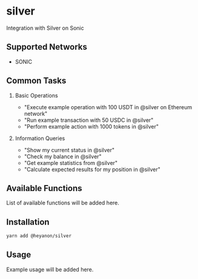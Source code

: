 # silver

Integration with Silver on Sonic

## Supported Networks

- SONIC

## Common Tasks

1. Basic Operations
   - "Execute example operation with 100 USDT in @silver on Ethereum network"
   - "Run example transaction with 50 USDC in @silver"
   - "Perform example action with 1000 tokens in @silver"

2. Information Queries
   - "Show my current status in @silver"
   - "Check my balance in @silver"
   - "Get example statistics from @silver"
   - "Calculate expected results for my position in @silver"


## Available Functions

List of available functions will be added here.

## Installation

```bash
yarn add @heyanon/silver
```

## Usage

Example usage will be added here.
